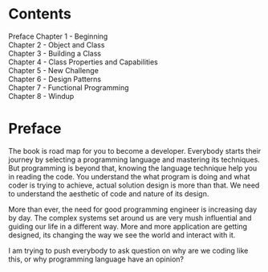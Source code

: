 # Contents

Preface
Chapter 1 - Beginning	 
Chapter 2 - Object and Class	 
Chapter 3 - Building a Class	 
Chapter 4 - Class Properties and Capabilities	 
Chapter 5 - New Challenge	 
Chapter 6 - Design Patterns	 
Chapter 7 - Functional Programming	 
Chapter 8 - Windup	 

# Preface

The book is road map for you to become a developer. Everybody starts their journey by selecting a programming language and mastering its techniques. But programming is beyond that, knowing the language technique help you in reading the code. You understand the what program is doing and what coder is trying to achieve, actual solution design is more than that. We need to understand the aesthetic of code and nature of its design.

More than ever, the need for good programming engineer is increasing day by day. The complex systems set around us are very mush influential and guiding our life in a different way. More and more application are getting designed, its changing the way we see the world and interact with it.

I am trying to push everybody to ask question on why are we coding like this, or why programming language have an opinion?

